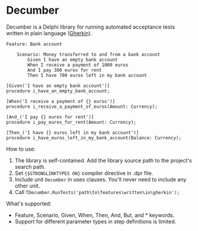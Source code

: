 # Decumber

Decumber is a Delphi library for running automated acceptance tests written in plain language ([Gherkin](https://cucumber.io/docs/gherkin/)).

```Gherkin
Feature: Bank account

    Scenario: Money transferred to and from a bank account
        Given I have an empty bank account
        When I receive a payment of 1000 euros
        And I pay 300 euros for rent
        Then I have 700 euros left in my bank account
```

```Delphi
[Given('I have an empty bank account')]
procedure i_have_an_empty_bank_account;

[When('I receive a payment of {} euros')]
procedure i_receive_a_payment_of_euros(Amount: Currency);

[And_('I pay {} euros for rent')]
procedure i_pay_euros_for_rent(Amount: Currency);

[Then_('I have {} euros left in my bank account')]
procedure i_have_euros_left_in_my_bank_account(Balance: Currency);
```

How to use:
1. The library is self-contained. Add the library source path to the project's search path.
2. Set `{$STRONGLINKTYPES ON}` compiler directive in .dpr file.
3. Include unit `Decumber` in uses clauses. You'll never need to include any other unit.
4. Call `TDecumber.RunTests('path\to\features\written\in\gherkin');`

What's supported:
* Feature, Scenario, Given, When, Then, And, But, and * keywords.
* Support for different parameter types in step definitions is limited.
